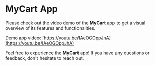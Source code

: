 ﻿# MyCart App
Please check out the video demo of the **MyCart** app to get a visual overview of its features and functionalities.

Demo app video: [https://youtu.be/IAeOGOppJhA](https://youtu.be/IAeOGOppJhA)

Feel free to experience the **MyCart** app! If you have any questions or feedback, don't hesitate to reach out.
